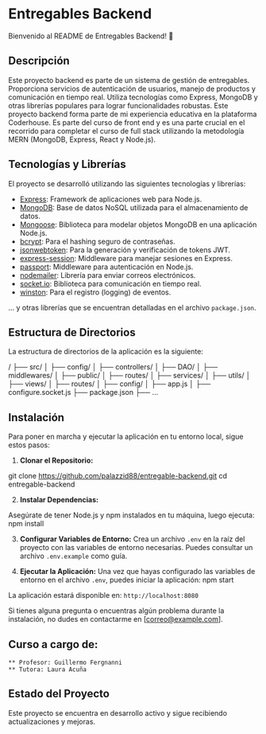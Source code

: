 # Entregables Backend

Bienvenido al README de Entregables Backend! 🚀

## Descripción

Este proyecto backend es parte de un sistema de gestión de entregables. Proporciona servicios de autenticación de usuarios, manejo de productos y comunicación en tiempo real. Utiliza tecnologías como Express, MongoDB y otras librerías populares para lograr funcionalidades robustas.
Este proyecto backend forma parte de mi experiencia educativa en la plataforma Coderhouse. Es parte del curso de front end y es una parte crucial en el recorrido para completar el curso de full stack utilizando la metodología MERN (MongoDB, Express, React y Node.js).


## Tecnologías y Librerías

El proyecto se desarrolló utilizando las siguientes tecnologías y librerías:

- [Express](https://expressjs.com): Framework de aplicaciones web para Node.js.
- [MongoDB](https://www.mongodb.com): Base de datos NoSQL utilizada para el almacenamiento de datos.
- [Mongoose](https://mongoosejs.com): Biblioteca para modelar objetos MongoDB en una aplicación Node.js.
- [bcrypt](https://www.npmjs.com/package/bcrypt): Para el hashing seguro de contraseñas.
- [jsonwebtoken](https://www.npmjs.com/package/jsonwebtoken): Para la generación y verificación de tokens JWT.
- [express-session](https://www.npmjs.com/package/express-session): Middleware para manejar sesiones en Express.
- [passport](http://www.passportjs.org): Middleware para autenticación en Node.js.
- [nodemailer](https://nodemailer.com): Librería para enviar correos electrónicos.
- [socket.io](https://socket.io): Biblioteca para comunicación en tiempo real.
- [winston](https://github.com/winstonjs/winston): Para el registro (logging) de eventos.

... y otras librerías que se encuentran detalladas en el archivo `package.json`.



## Estructura de Directorios

La estructura de directorios de la aplicación es la siguiente:

/
├── src/
│ ├── config/
│ ├── controllers/
│ ├── DAO/
│ ├── middlewares/
│ ├── public/
│ ├── routes/
│ ├── services/
│ ├── utils/
│ ├── views/
│ ├── routes/
│ ├── config/
│ ├── app.js
│ ├── configure.socket.js
├── package.json
├── ...




## Instalación

Para poner en marcha y ejecutar la aplicación en tu entorno local, sigue estos pasos:

1. **Clonar el Repositorio:**

git clone https://github.com/palazzid88/entregable-backend.git
cd entregable-backend


2. **Instalar Dependencias:**

Asegúrate de tener Node.js y npm instalados en tu máquina, luego ejecuta:
npm install


3. **Configurar Variables de Entorno:**
Crea un archivo `.env` en la raíz del proyecto con las variables de entorno necesarias. Puedes consultar un archivo `.env.example` como guía.


4. **Ejecutar la Aplicación:**
Una vez que hayas configurado las variables de entorno en el archivo `.env`, puedes iniciar la aplicación:
npm start

La aplicación estará disponible en: `http://localhost:8080`

Si tienes alguna pregunta o encuentras algún problema durante la instalación, no dudes en contactarme en [correo@example.com].



## Curso a cargo de:
    ** Profesor: Guillermo Fergnanni
    ** Tutora: Laura Acuña



## Estado del Proyecto

Este proyecto se encuentra en desarrollo activo y sigue recibiendo actualizaciones y mejoras.